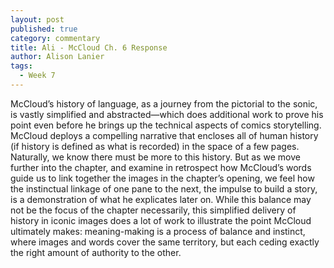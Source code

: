 ```yaml
---
layout: post
published: true
category: commentary
title: Ali - McCloud Ch. 6 Response
author: Alison Lanier
tags:
  - Week 7
---
```

McCloud’s history of language, as a journey from the pictorial to the sonic, is vastly simplified and abstracted—which does additional work to prove his point even before he brings up the technical aspects of comics storytelling. McCloud deploys a compelling narrative that encloses all of human history (if history is defined as what is recorded) in the space of a few pages. Naturally, we know there must be more to this history. But as we move further into the chapter, and examine in retrospect how McCloud’s words guide us to link together the images in the chapter’s opening, we feel how the instinctual linkage of one pane to the next, the impulse to build a story, is a demonstration of what he explicates later on. While this balance may not be the focus of the chapter necessarily, this simplified delivery of history in iconic images does a lot of work to illustrate the point McCloud ultimately makes: meaning-making is a process of balance and instinct, where images and words cover the same territory, but each ceding exactly the right amount of authority to the other. 
